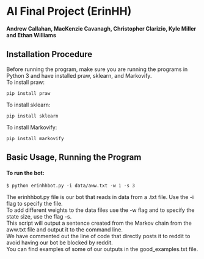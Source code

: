 # AI Final Project (ErinHH)
#### Andrew Callahan, MacKenzie Cavanagh, Christopher Clarizio, Kyle Miller and Ethan Williams

## Installation Procedure
Before running the program, make sure you are running the programs in Python 3 and have installed praw, sklearn, and Markovify.    
To install praw:
```
pip install praw
```
To install sklearn:
```
pip install sklearn
```
To install Markovify:
```
pip install markovify
```

## Basic Usage, Running the Program


#### To run the bot:
```
$ python erinhhbot.py -i data/aww.txt -w 1 -s 3
```
The erinhhbot.py file is our bot that reads in data from a .txt file. Use the -i flag to specify the file.    
To add different weights to the data files use the -w flag and to specify the state size, use the flag -s.     
This script will output a sentence created from the Markov chain from the aww.txt file and output it to the command line.     
We have commented out the line of code that directly posts it to reddit to avoid having our bot be blocked by reddit.       
You can find examples of some of our outputs in the good_examples.txt file.     

